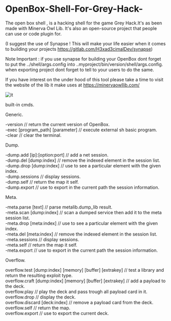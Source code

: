 # OpenBox-Shell-For-Grey-Hack-
The open box shell , is a hacking shell for the game Grey Hack.It's as been made with Minerva Owl Lib. It's also an open-source project that people can use or code plugin for.

(I suggest the use of Synapse ! This will make your life easier when it comes to building your projects https://gitlab.com/H3xad3cimalDev/synapse)

Note Important : if you use synapse for building your OpenBox dont forget to put the ../shell/args.config into ..myproject/bin/version/shell/args.config.
when exporting project dont forget to tell to your users to do the same.

If you have interest on the under hood of this tool please take a time to visit the website of the lib it make uses at https://minervaowllib.com/ 

![it](https://user-images.githubusercontent.com/90292445/154630594-fdbeb2d9-2042-4819-94dd-eb3cdf19abdb.png)

built-in cmds.

Generic.

-version                                           // return the current version of OpenBox.<br>
-exec [program_path] [parameter]                   // execute external sh basic program.<br>
-clear                                             // clear the terminal.

Dump.

-dump.add [ip]:[option:port]                       // add a net session.<br>
-dump.del [dump:index]                                  // remove the indexed element in the session list.<br>
-dump.drop [dump:index]                                 // use to see a particular element with the given index.<br>
-dump.sessions                                     // display sessions.<br>
-dump.self                                         // return the map it self.<br>
-dump.export                                       // use to export in the current path the session information.

Meta.

-meta.parse [text]                                 // parse metalib.dump_lib result.<br>
-meta.scan [dump:index]                            // scan a dumped service then add it to the meta session list.<br>
-meta.drop [meta:index]                                 // use to see a particular element with the given index.<br>
-meta.del [meta:index]                                  // remove the indexed element in the session list.<br>
-meta.sessions                                     // display sessions.<br>
-meta.self                                         // return the map it self.<br>
-meta.export                                       // use to export in the current path the session information.

Overflow.

overflow.test [dump:index] [memory] [buffer] [extrakey]  // test a library and return the resulting exploit type.<br>
overflow.craft [dump:index] [memory] [buffer] [extrakey] // add a payload to the deck.<br>
overflow.play                                            // play the deck and pass trough all payload card in it.<br>
overflow.drop                                            // display the deck.<br>
overflow.discard [deck:index]                            // remove a payload card from the deck.<br>
overflow.self                                            // return the map.<br>
overflow.export                                          // use to export the current deck.<br>
